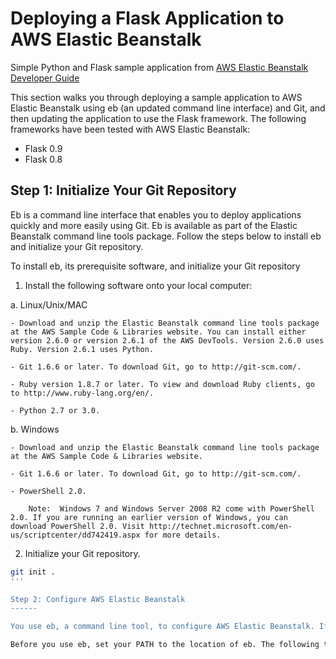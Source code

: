 Deploying a Flask Application to AWS Elastic Beanstalk
===============
Simple Python and Flask sample application from [AWS Elastic Beanstalk Developer Guide](http://docs.aws.amazon.com/elasticbeanstalk/latest/dg/create_deploy_Python_flask.html)


This section walks you through deploying a sample application to AWS Elastic Beanstalk using eb (an updated command line interface) and Git, and then updating the application to use the Flask framework. The following frameworks have been tested with AWS Elastic Beanstalk:

- Flask 0.9
- Flask 0.8

Step 1: Initialize Your Git Repository
------
Eb is a command line interface that enables you to deploy applications quickly and more easily using Git. Eb is available as part of the Elastic Beanstalk command line tools package. Follow the steps below to install eb and initialize your Git repository.

To install eb, its prerequisite software, and initialize your Git repository

1. Install the following software onto your local computer:

  a. Linux/Unix/MAC

    - Download and unzip the Elastic Beanstalk command line tools package at the AWS Sample Code & Libraries website. You can install either version 2.6.0 or version 2.6.1 of the AWS DevTools. Version 2.6.0 uses Ruby. Version 2.6.1 uses Python.

    - Git 1.6.6 or later. To download Git, go to http://git-scm.com/.

    - Ruby version 1.8.7 or later. To view and download Ruby clients, go to http://www.ruby-lang.org/en/.

    - Python 2.7 or 3.0.

  b. Windows

    - Download and unzip the Elastic Beanstalk command line tools package at the AWS Sample Code & Libraries website.

    - Git 1.6.6 or later. To download Git, go to http://git-scm.com/.

    - PowerShell 2.0.

        Note:  Windows 7 and Windows Server 2008 R2 come with PowerShell 2.0. If you are running an earlier version of Windows, you can download PowerShell 2.0. Visit http://technet.microsoft.com/en-us/scriptcenter/dd742419.aspx for more details.

2. Initialize your Git repository.

  ```bash
  git init .
  '''

Step 2: Configure AWS Elastic Beanstalk
------

You use eb, a command line tool, to configure AWS Elastic Beanstalk. If you haven't already installed eb on your local computer, do that now at the AWS Sample Code & Libraries website. If you are running eb on a Linux operating system, you will need to install Python 2.7 or 3.0.

Before you use eb, set your PATH to the location of eb. The following table shows an example for Linux/UNIX and Windows.

